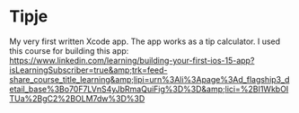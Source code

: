 # Tipje
My very first written Xcode app. The app works as a tip calculator. I used this course for building this app: https://www.linkedin.com/learning/building-your-first-ios-15-app?isLearningSubscriber=true&amp;trk=feed-share_course_title_learning&amp;lipi=urn%3Ali%3Apage%3Ad_flagship3_detail_base%3Bo70F7LVnS4yJbRmaQuiFig%3D%3D&amp;lici=%2BI1WkbOITUa%2BgC2%2BOLM7dw%3D%3D
